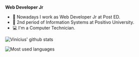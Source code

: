 **Web Developer Jr** 

- 💙 Nowadays I work as Web Developer Jr at Post ED. 
- 📘 2nd period of Information Systems at Positivo University. 
- 💻 I'm a Computer Technician. 

![Vinícius' github stats](https://github-readme-stats.vercel.app/api/?username=viniciusgugelmin&show_icons=true&title_color=fff&icon_color=0be3dc&text_color=9f9f9f&bg_color=151515) 

![Most used languages](https://github-readme-stats.vercel.app/api/top-langs/?username=viniciusgugelmin&layout=compact)
